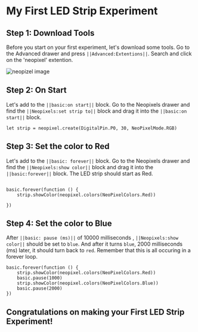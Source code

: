 
# My First LED Strip Experiment

## Step 1: Download Tools 
Before you start on your first experiment, let's download some tools.
Go to the Advanced drawer and press ``||Advanced:Extentions||``. Search and click on the 'neopixel' extention.

![neopizel image](./docs/static/neopixel.png)

## Step 2: On Start
Let's add to the ``||basic:on start||`` block. Go to the Neopixels drawer and find the 
``||Neopixels:set strip to||`` block and drag it into the ``||basic:on start||`` block.

```blocks
let strip = neopixel.create(DigitalPin.P0, 30, NeoPixelMode.RGB)

```
## Step 3: Set the color to Red
Let's add to the ``||basic: forever||`` block. Go to the Neopixels drawer and find the 
``||Neopixels:show color||`` block and drag it into the ``||basic:forever||`` block.
The LED strip should start as Red.
```blocks

basic.forever(function () {
    strip.showColor(neopixel.colors(NeoPixelColors.Red))

})
```

## Step 4: Set the color to Blue
After ``||basic: pause (ms)||`` of 10000 milliseconds , ``||Neopixels:show color||`` should be set to ``blue``. 
And after it turns ``blue``, 2000 milliseconds (ms) later, it should turn back to ``red``. 
Remember that this is all occuring in a forever loop.

```blocks
basic.forever(function () {
    strip.showColor(neopixel.colors(NeoPixelColors.Red))
    basic.pause(1000)
    strip.showColor(neopixel.colors(NeoPixelColors.Blue))
    basic.pause(2000)
})
```
## Congratulations on making your First LED Strip Experiment!



